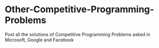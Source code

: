 # Other-Competitive-Programming-Problems
Post all the solutions of Competitive Programming Problems asked in Microsoft, Google and Facebook
